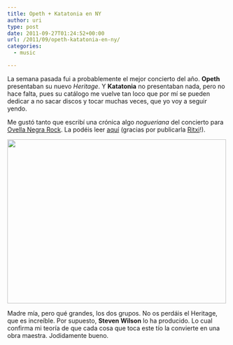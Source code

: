 ```yaml
---
title: Opeth + Katatonia en NY
author: uri
type: post
date: 2011-09-27T01:24:52+00:00
url: /2011/09/opeth-katatonia-en-ny/
categories:
  - music

---
```

La semana pasada fui a probablemente el mejor concierto del año. **Opeth** presentaban su nuevo _Heritage_. Y **Katatonia** no presentaban nada, pero no hace falta, pues su catálogo me vuelve tan loco que por mí se pueden dedicar a no sacar discos y tocar muchas veces, que yo voy a seguir yendo.

Me gustó tanto que escribí una crónica algo _nogueriana_ del concierto para [Ovella Negra Rock][1]. La podéis leer [aquí][2] (gracias por publicarla [Ritxi][3]!).

[<img src="/wp-content/uploads/2011/09/opeth-500x375.jpg" alt="" title="opeth" width="500" height="375" class="aligncenter size-medium wp-image-1257" />][2]

Madre mía, pero qué grandes, los dos grupos. No os perdáis el Heritage, que es increíble. Por supuesto, **Steven Wilson** lo ha producido. Lo cual confirma mi teoría de que cada cosa que toca este tío la convierte en una obra maestra. Jodidamente bueno.

 [1]: http://www.ovellanegrarock.com/
 [2]: http://www.ovellanegrarock.com/index.php?option=com_content&view=article&id=959:cronica-opeth-katatonia-en-nueva-york&catid=38:cronicas&Itemid=165
 [3]: http://twitter.com/#!/ritxinaval